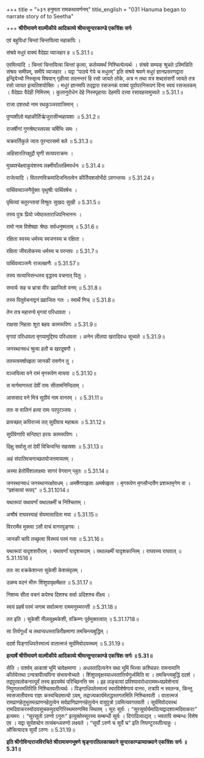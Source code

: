 +++
title = "०३१ हनुमता रामकथावर्णनम्"
title_english = "031 Hanuma began to narrate story of to Seetha"

+++
**श्रीरीमायणे वाल्मीकीये आदिकाव्ये श्रीमत्सुन्दरकाण्डे एकत्रिंशः सर्गः**

एवं बहुविधां चिन्तां चिन्तयित्वा महाकपिः ।

संश्रवे मधुरं वाक्यं वैदेह्या व्याजहार ह ॥ 5.31.1॥

एवमित्यादि । चिन्तां चिन्तयित्वा चिन्तां कृत्वा, कर्तव्यमर्थं निश्चित्येत्यर्थः । संश्रवे सम्यक् श्रूचते ऽस्मिन्निति संश्रवः समीपम्, समीपे व्याजहार । यद्वा “पाठ्ये गेये च मधुरम्” इति संश्रवे श्रवणे मधुरं ज्ञानप्रसरणद्वारा इन्द्रियेभ्यो निस्सृत्य विषयान् गृहीत्वा तदनन्तरं हि रसो जायते लोके, अत्र न तथा यत्र शब्दसंसर्गो जायते तत्र रसो जायत इत्यतिशयोक्तिः । मधुरं ज्ञानमपि तद्द्वारा रसजनकं वाक्यं पूर्वापरनिरूपणं विना स्वयं रसजलकम् । वैदेह्याः वैदेही निमित्तम् । कुलानुरोधेन देहे निस्स्पृहायाः देहमपि दत्त्वा रसावहत्वमुच्यते ॥ 5.31.1॥

राजा दशरथो नाम रथकुञ्जरवाजिमान् ।

पुण्यशीलो महाकीर्तिर्ऋजुरासीन्महायशाः ॥ 5.31.2॥

राजर्षीणां गुणश्रेष्टस्तपसा चर्षिभिः समः ।

चक्रवर्तिकुले जातः पुरन्दरसमो बले ॥ 5.31.3॥

अहिसारतिरक्षुद्रौ घृणी सत्यपराक्रमः ।

मुख्यश्चेक्ष्वाकुवंशस्य लक्ष्मीवाँल्लक्ष्मिवर्धनः ॥ 5.31.4॥

राजेत्यादि । वितरणविक्रमादिजनितत्वेन कीर्तियशसोर्भेदो ऽवगन्तव्यः ॥ 5.31.24॥

पार्थिवव्यञ्जनैर्युक्तः पृथुश्रीः पार्थिवर्षभः ।

पृथिव्यां चतुरन्तायां विश्रुतः सुखदः सुखी ॥ 5.31.5॥

तस्य पुत्रः प्रियो ज्येष्ठस्ताराधिपनिभाननः ।

रामो नाम विशेषज्ञः श्रेष्ठः सर्वधनुष्मताम् ॥ 5.31.6॥

रक्षिता स्वस्य धर्मस्य स्वजनस्य च रक्षिता ।

रक्षिता जीवलोकस्य धर्मस्य च परन्तपः ॥ 5.31.7॥

पार्थिवव्यञ्जनैः राजलक्षणैः ॥ 5.31.57॥

तस्य सत्याभिसन्धस्य वृद्धस्य वचनात् पितुः ।

सभार्यः सह च भ्रात्रा वीरः प्रव्राजितो वनम् ॥ 5.31.8॥

तस्य पितुर्वचनाद्वनं प्रव्राजितः गतः । स्वार्थे णिच् ॥ 5.31.8॥

तेन तत्र महारण्ये मृगयां परिधावता ।

राक्षसा निहताः शूरा बहवः कामरूपिणः ॥ 5.31.9॥

मृगयां परिधावता मृगयामुद्दिश्य परिधावता । अनेन लीलया खरादिवधः सूच्यते ॥ 5.31.9॥

जनस्थानवधं श्रुत्वा हतौ च खरदूषणौ ।

ततस्त्वमर्षापहृता जानकी रावणेन तु ।

वञ्जयित्वा वने रामं मृगरूपेण मायया ॥ 5.31.10॥

स मार्गमाणस्तां देवीं रामः सीतामनिन्दिताम् ।

आससाद वने मित्रं सुग्रीवं नाम वानरम् । ॥ 5.31.11॥

ततः स वालिनं हत्वा रामः परपुरञ्जयः ।

प्रायच्छत् कपिराज्यं तत् सुग्रीवाय महाबलः ॥ 5.31.12॥

सुग्रीवेणापि सन्दिष्टा हरयः कामरूपिणः ।

दिक्षु सर्वासु तां देवीं विचिन्वन्ति सहस्रशः ॥ 5.31.13॥

अहं संपातिवचनाच्छतयोजनमायतम् ।

अस्या हेतोर्विशालाक्ष्याः सागरं वेगवान् प्लुतः ॥ 5.31.14॥

जनस्थानवधं जनस्थानरक्षोवधम् । अमर्षेणापहृताः अमर्षपहृता । मृगरूपेण मृगसौन्दर्येण प्रशस्तमृगेण वा । “प्रशंसायां रूपप्” ॥ 5.31.1014॥

यथारूपां यथावर्णां यथालक्ष्मीं च निश्चिताम् ।

अश्रौषं राघवस्याहं सेयमासादिता मया ॥ 5.31.15॥

विररामैव मुक्त्वा ऽसौ वाचं वानरपुङ्गवः ।

जानकी चापि तच्छृत्वा विस्मयं परमं गता ॥ 5.31.16॥

यथारूपां यादृशशरीराम् । यथावर्णां यादृशरूपाम् । यथालक्ष्मीं यादृशकान्तिम् । राघवस्य राघवात् ॥ 5.31.1516॥

ततः सा वक्रकेशान्ता सुकेशी केशसंवृतम् ।

उन्नम्य वदनं भीरुः शिंशुपावृक्षमैक्षत ॥ 5.31.17॥

निशम्य सीता वचनं कपेश्च दिशश्च सर्वाः प्रदिशश्च वीक्ष्य ।

स्वयं प्रहर्षं परमं जगाम सर्वात्मना राममनुस्मरन्ती ॥ 5.31.18॥

तत इति । सुकेशी नीलसूक्ष्मकेशी, वक्रिम्णः पूर्वमुक्तत्वात् ॥ 5.31.1718॥

सा तिर्यगूर्ध्वं च तथाप्यधस्तान्निरीक्षमाणा तमचिन्त्यबुद्धिम् ।

ददर्श पिङ्गाधिपतेरमात्यं वातात्मजं सूर्यमिवोदयस्थम् ॥ 5.31.19॥

**इत्यार्षे श्रीरीमायणे वाल्मीकीये आदिकाव्ये श्रीमत्सुन्दरकाण्डे एकत्रिंशः सर्गः ॥ 5.31॥**

सेति । पार्श्वम् आकाशं भूमिं चावेक्षमाणा । अधस्तादित्यनेन यथा भूमिं भित्त्वा कश्चिन्नरः रामनामानि कीर्तयेत्तथा ऽन्यत्रापीत्यपिना संभावनोच्यते । शिंशुपावृक्षस्याधस्तात्तिर्यगूर्ध्वमिति वा । तमचिन्त्यबुद्धिं ददर्श । तद्वपुरवलोकनात्पूर्वं तस्य हृदयमेवं परिच्छिनत्ति स्म । इह लङ्कायां प्रविश्यावरोधाराममध्यप्रवेशेनायं निपुणतरमतिरिति निश्चितवतीत्यर्थः । पिङ्गाधिपतेरमात्यं स्वरविशेषेणायं वानरः, तत्रापि न स्वतन्त्रः, किन्तु स्वसजातीयस्य राज्ञः कस्यचिदमात्यो ऽयम्, तद्राज्यकार्यमेतद्धस्तगतमिति निश्चितवती । वातात्मजं रामप्राणहेतुभूतमत्प्राणनहेतुत्वेन सर्वप्राणिप्राणनहेतुत्वेन वायुपुत्रो ऽयमित्यवगतवती । सूर्यमिवोदयस्थं रामदिवाकरस्योदयसूचकमुदयगिरिस्थमरुणमिव स्थितम् । सूरः सूर्यः । “सूरसूर्यार्यमादित्यद्वादशात्मदिवाकराः” इत्यमरः । “सूरसूतो ऽरुणो ऽनुरुः” इत्युक्तेस्सूरस्य सम्बन्धी सूर्यः । दिगादित्वाद्यत् । भवतापि सम्बन्धः विशेष एव । यद्वा सूर्यशब्देन तत्संबन्ध्यरुणो लक्ष्यते । “सूर्यो ऽरुणे च सूर्ये च” इति निघण्टुरस्तीत्याहुः । औचित्यादत्र सूर्यो ऽरुणः ॥ 5.31.19॥

**इति श्रीगोविन्दराजविरचिते श्रीरामायणभूषणे श्रृङ्गारतिलकाख्याने सुन्दरकाण्डाव्याख्याने एकत्रिंशः सर्गः ॥ 5.31॥**
